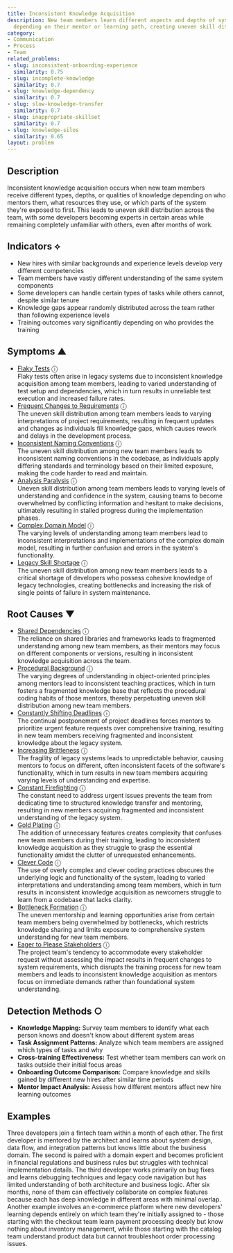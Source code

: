 ```yaml
---
title: Inconsistent Knowledge Acquisition
description: New team members learn different aspects and depths of system knowledge
  depending on their mentor or learning path, creating uneven skill distribution.
category:
- Communication
- Process
- Team
related_problems:
- slug: inconsistent-onboarding-experience
  similarity: 0.75
- slug: incomplete-knowledge
  similarity: 0.7
- slug: knowledge-dependency
  similarity: 0.7
- slug: slow-knowledge-transfer
  similarity: 0.7
- slug: inappropriate-skillset
  similarity: 0.7
- slug: knowledge-silos
  similarity: 0.65
layout: problem
---
```


## Description

Inconsistent knowledge acquisition occurs when new team members receive different types, depths, or qualities of knowledge depending on who mentors them, what resources they use, or which parts of the system they're exposed to first. This leads to uneven skill distribution across the team, with some developers becoming experts in certain areas while remaining completely unfamiliar with others, even after months of work.

## Indicators ⟡

- New hires with similar backgrounds and experience levels develop very different competencies
- Team members have vastly different understanding of the same system components
- Some developers can handle certain types of tasks while others cannot, despite similar tenure
- Knowledge gaps appear randomly distributed across the team rather than following experience levels
- Training outcomes vary significantly depending on who provides the training

## Symptoms ▲
- [Flaky Tests](flaky-tests.md) <span class="info-tooltip" title="Confidence: 0.392, Strength: 0.725">ⓘ</span>
<br/>  Flaky tests often arise in legacy systems due to inconsistent knowledge acquisition among team members, leading to varied understanding of test setup and dependencies, which in turn results in unreliable test execution and increased failure rates.
- [Frequent Changes to Requirements](frequent-changes-to-requirements.md) <span class="info-tooltip" title="Confidence: 0.362, Strength: 0.588">ⓘ</span>
<br/>  The uneven skill distribution among team members leads to varying interpretations of project requirements, resulting in frequent updates and changes as individuals fill knowledge gaps, which causes rework and delays in the development process.
- [Inconsistent Naming Conventions](inconsistent-naming-conventions.md) <span class="info-tooltip" title="Confidence: 0.335, Strength: 0.735">ⓘ</span>
<br/>  The uneven skill distribution among new team members leads to inconsistent naming conventions in the codebase, as individuals apply differing standards and terminology based on their limited exposure, making the code harder to read and maintain.
- [Analysis Paralysis](analysis-paralysis.md) <span class="info-tooltip" title="Confidence: 0.328, Strength: 0.723">ⓘ</span>
<br/>  Uneven skill distribution among team members leads to varying levels of understanding and confidence in the system, causing teams to become overwhelmed by conflicting information and hesitant to make decisions, ultimately resulting in stalled progress during the implementation phases.
- [Complex Domain Model](complex-domain-model.md) <span class="info-tooltip" title="Confidence: 0.315, Strength: 0.539">ⓘ</span>
<br/>  The varying levels of understanding among team members lead to inconsistent interpretations and implementations of the complex domain model, resulting in further confusion and errors in the system's functionality.
- [Legacy Skill Shortage](legacy-skill-shortage.md) <span class="info-tooltip" title="Confidence: 0.309, Strength: 0.588">ⓘ</span>
<br/>  The uneven skill distribution among new team members leads to a critical shortage of developers who possess cohesive knowledge of legacy technologies, creating bottlenecks and increasing the risk of single points of failure in system maintenance.

## Root Causes ▼
- [Shared Dependencies](shared-dependencies.md) <span class="info-tooltip" title="Confidence: 0.393, Strength: 0.957">ⓘ</span>
<br/>  The reliance on shared libraries and frameworks leads to fragmented understanding among new team members, as their mentors may focus on different components or versions, resulting in inconsistent knowledge acquisition across the team.
- [Procedural Background](procedural-background.md) <span class="info-tooltip" title="Confidence: 0.385, Strength: 0.948">ⓘ</span>
<br/>  The varying degrees of understanding in object-oriented principles among mentors lead to inconsistent teaching practices, which in turn fosters a fragmented knowledge base that reflects the procedural coding habits of those mentors, thereby perpetuating uneven skill distribution among new team members.
- [Constantly Shifting Deadlines](constantly-shifting-deadlines.md) <span class="info-tooltip" title="Confidence: 0.348, Strength: 0.905">ⓘ</span>
<br/>  The continual postponement of project deadlines forces mentors to prioritize urgent feature requests over comprehensive training, resulting in new team members receiving fragmented and inconsistent knowledge about the legacy system.
- [Increasing Brittleness](increasing-brittleness.md) <span class="info-tooltip" title="Confidence: 0.346, Strength: 0.870">ⓘ</span>
<br/>  The fragility of legacy systems leads to unpredictable behavior, causing mentors to focus on different, often inconsistent facets of the software's functionality, which in turn results in new team members acquiring varying levels of understanding and expertise.
- [Constant Firefighting](constant-firefighting.md) <span class="info-tooltip" title="Confidence: 0.312, Strength: 0.807">ⓘ</span>
<br/>  The constant need to address urgent issues prevents the team from dedicating time to structured knowledge transfer and mentoring, resulting in new members acquiring fragmented and inconsistent understanding of the legacy system.
- [Gold Plating](gold-plating.md) <span class="info-tooltip" title="Confidence: 0.307, Strength: 0.897">ⓘ</span>
<br/>  The addition of unnecessary features creates complexity that confuses new team members during their training, leading to inconsistent knowledge acquisition as they struggle to grasp the essential functionality amidst the clutter of unrequested enhancements.
- [Clever Code](clever-code.md) <span class="info-tooltip" title="Confidence: 0.304, Strength: 0.741">ⓘ</span>
<br/>  The use of overly complex and clever coding practices obscures the underlying logic and functionality of the system, leading to varied interpretations and understanding among team members, which in turn results in inconsistent knowledge acquisition as newcomers struggle to learn from a codebase that lacks clarity.
- [Bottleneck Formation](bottleneck-formation.md) <span class="info-tooltip" title="Confidence: 0.304, Strength: 0.899">ⓘ</span>
<br/>  The uneven mentorship and learning opportunities arise from certain team members being overwhelmed by bottlenecks, which restricts knowledge sharing and limits exposure to comprehensive system understanding for new team members.
- [Eager to Please Stakeholders](eager-to-please-stakeholders.md) <span class="info-tooltip" title="Confidence: 0.300, Strength: 0.899">ⓘ</span>
<br/>  The project team's tendency to accommodate every stakeholder request without assessing the impact results in frequent changes to system requirements, which disrupts the training process for new team members and leads to inconsistent knowledge acquisition as mentors focus on immediate demands rather than foundational system understanding.

## Detection Methods ○

- **Knowledge Mapping:** Survey team members to identify what each person knows and doesn't know about different system areas
- **Task Assignment Patterns:** Analyze which team members are assigned which types of tasks and why
- **Cross-training Effectiveness:** Test whether team members can work on tasks outside their initial focus areas
- **Onboarding Outcome Comparison:** Compare knowledge and skills gained by different new hires after similar time periods
- **Mentor Impact Analysis:** Assess how different mentors affect new hire learning outcomes

## Examples

Three developers join a fintech team within a month of each other. The first developer is mentored by the architect and learns about system design, data flow, and integration patterns but knows little about the business domain. The second is paired with a domain expert and becomes proficient in financial regulations and business rules but struggles with technical implementation details. The third developer works primarily on bug fixes and learns debugging techniques and legacy code navigation but has limited understanding of both architecture and business logic. After six months, none of them can effectively collaborate on complex features because each has deep knowledge in different areas with minimal overlap. Another example involves an e-commerce platform where new developers' learning depends entirely on which team they're initially assigned to - those starting with the checkout team learn payment processing deeply but know nothing about inventory management, while those starting with the catalog team understand product data but cannot troubleshoot order processing issues.
